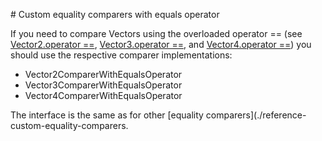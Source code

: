                                                                                                                                                                                                                                                                                                                                                                                                                                                                                                                                 # Custom equality comparers with equals operator

If you need to compare Vectors using the overloaded operator == (see [Vector2.operator ==](https://docs.unity3d.com/ScriptReference/Vector2-operator_eq.html),  [Vector3.operator ==](https://docs.unity3d.com/ScriptReference/Vector3-operator_eq.html), and [Vector4.operator ==](https://docs.unity3d.com/ScriptReference/Vector4-operator_eq.html))  you should use the respective comparer implementations:

- Vector2ComparerWithEqualsOperator
- Vector3ComparerWithEqualsOperator
- Vector4ComparerWithEqualsOperator

The interface is the same as for other [equality comparers](./reference-custom-equality-comparers.